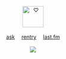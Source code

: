 <p align="center">
  <br><br><img src="https://i.ibb.co/kx31MJ4/smd.png" height=56 title="♡">
  <br><br><a href="https://sparkler.cc/@blur">ask</a>  
  <a href="https://rentry.co/BIadee">rentry</a>  <a href="https://last.fm/user/IHateMemphis">last.fm</a>
  <br><br><a href="https://open.spotify.com/user/315qiwfbb2rhew5tbkvj2sd62uee"><img src="https://spotify-recently-played-readme.vercel.app/api?user=315qiwfbb2rhew5tbkvj2sd62uee&width=300"></a>
</p>
